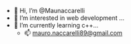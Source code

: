 - 👋 Hi, I’m @Maunaccarelli
- 👀 I’m interested in web development ...
- 🌱 I’m currently learning c++...
  - 📫 mauro.naccarelli89@gmail.com

<!---
Maunaccarelli/Maunaccarelli is a ✨ special ✨ repository because its `README.md` (this file) appears on your GitHub profile.
You can click the Preview link to take a look at your changes.
--->
